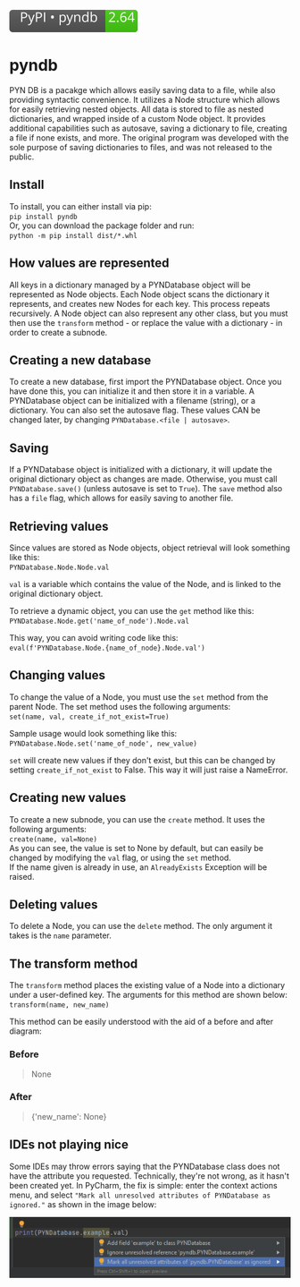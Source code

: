 [![PyPI version pyndb](https://raw.githubusercontent.com/jvadair/pyndb/main/github_assets/pypi_badge.svg)](https://pypi.org/project/pyndb/)
# pyndb
PYN DB is a pacakge which allows easily saving data to a file, while also providing syntactic convenience. It utilizes a Node structure which allows for easily retrieving nested objects. All data is stored to file as nested dictionaries, and wrapped inside of a custom Node object. It  provides additional capabilities such as autosave, saving a dictionary to file, creating a file if none exists, and more. The original program was developed with  the sole purpose of saving dictionaries to files, and was not released to the public.

## Install
To install, you can either install via pip:  
`pip install pyndb`  
Or, you can download the package folder and run:  
`python -m pip install dist/*.whl`  

## How values are represented
All keys in a dictionary managed by a PYNDatabase object will be represented as Node objects. Each Node object scans the dictionary it represents, and creates new Nodes for each key. This process repeats recursively. A Node object can also represent any other class, but you must then use the `transform` method - or replace the value with a dictionary - in order to create a subnode.

## Creating a new database
To create a new database, first import the PYNDatabase object. Once you have done this, you can initialize it and then store it in a variable. A PYNDatabase object can be initialized with a filename (string), or a dictionary. You can also set the autosave flag. These values CAN be changed later, by changing `PYNDatabase.<file | autosave>`.

## Saving
If a PYNDatabase object is initialized with a dictionary, it will update the original dictionary object as changes are made. Otherwise, you must call `PYNDatabase.save()` (unless autosave is set to `True`). The `save` method also has a `file` flag, which allows for easily saving to another file.

## Retrieving values
Since values are stored as Node objects, object retrieval will look something like this:  
`PYNDatabase.Node.Node.val`  
  
`val` is a variable which contains the value of the Node, and is linked to the original dictionary object.  
  
To retrieve a dynamic object, you can use the `get` method like this:  
`PYNDatabase.Node.get('name_of_node').Node.val`  
  
This way, you can avoid writing code like this:  
`eval(f'PYNDatabase.Node.{name_of_node}.Node.val')`  

## Changing values
To change the value of a Node, you must use the `set` method from the parent Node. The set method uses the following arguments:  
`set(name, val, create_if_not_exist=True)`  
  
Sample usage would look something like this:  
`PYNDatabase.Node.set('name_of_node', new_value)`  
  
`set` will create new values if they don't exist, but this can be changed by setting `create_if_not_exist` to False. This way it will just raise a NameError.  
  
## Creating new values
To create a new subnode, you can use the `create` method. It uses the following arguments:  
`create(name, val=None)`  
As you can see, the value is set to None by default, but can easily be changed by modifying the `val` flag, or using the `set` method.  
If the name given is already in use, an `AlreadyExists` Exception will be raised.  
  
## Deleting values
To delete a Node, you can use the `delete` method. The only argument it takes is the `name` parameter.  
  
## The transform method
The `transform` method places the existing value of a Node into a dictionary under a user-defined key. The arguments for this method are shown below:  
`transform(name, new_name)`  
  
This method can be easily understood with the aid of a before and after diagram:  
### Before
> None
### After
> {'new_name': None}

## IDEs not playing nice
Some IDEs may throw errors saying that the PYNDatabase class does not have the attribute you requested. Technically, they're not wrong, as it hasn't been created yet. In PyCharm, the fix is simple: enter the context actions menu, and select `"Mark all unresolved attributes of PYNDatabase as ignored."` as shown in the image below:  

![Pycharm fix](https://raw.githubusercontent.com/jvadair/pyndb/main/github_assets/pycharm_fix.png)
